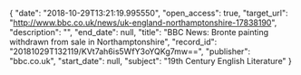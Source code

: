{
  "date": "2018-10-29T13:21:19.995550", 
  "open_access": true, 
  "target_url": "http://www.bbc.co.uk/news/uk-england-northamptonshire-17838190", 
  "description": "", 
  "end_date": null, 
  "title": "BBC News: Bronte painting withdrawn from sale in Northamptonshire", 
  "record_id": "20181029T132119/KVt7ah6is5WfY3oYQKg7mw==", 
  "publisher": "bbc.co.uk", 
  "start_date": null, 
  "subject": "19th Century English Literature"
}

